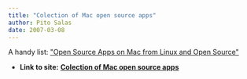 ```yaml
---
title: "Colection of Mac open source apps"
author: Pito Salas
date: 2007-03-08
---
```




A handy list: ["Open Source Apps on Mac from Linux and Open
Source"](<http://linux.wordpress.com/open-source-apps-on-mac/>)


* **Link to site:** **[Colection of Mac open source apps](None)**

